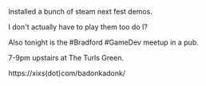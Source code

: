 Installed a bunch of steam next fest demos.

I don't actually have to play them too do I?

Also tonight is the #Bradford #GameDev meetup in a pub.

7-9pm upstairs at The Turls Green.

https://xixs(dot)com/badonkadonk/ 